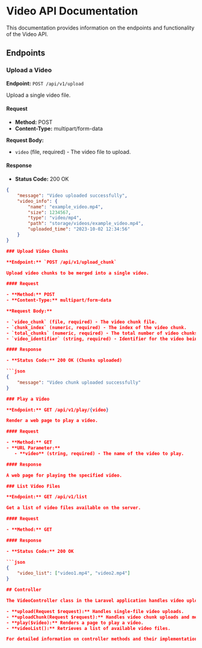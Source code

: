 # Video API Documentation

This documentation provides information on the endpoints and functionality of the Video API.

## Endpoints

### Upload a Video

**Endpoint:** `POST /api/v1/upload`

Upload a single video file.

#### Request

- **Method:** POST
- **Content-Type:** multipart/form-data

**Request Body:**

- `video` (file, required) - The video file to upload.

#### Response

- **Status Code:** 200 OK

```json
{
    "message": "Video uploaded successfully",
    "video_info": {
        "name": "example_video.mp4",
        "size": 1234567,
        "type": "video/mp4",
        "path": "storage/videos/example_video.mp4",
        "uploaded_time": "2023-10-02 12:34:56"
    }
}

### Upload Video Chunks

**Endpoint:** `POST /api/v1/upload_chunk`

Upload video chunks to be merged into a single video.

#### Request

- **Method:** POST
- **Content-Type:** multipart/form-data

**Request Body:**

- `video_chunk` (file, required) - The video chunk file.
- `chunk_index` (numeric, required) - The index of the video chunk.
- `total_chunks` (numeric, required) - The total number of video chunks.
- `video_identifier` (string, required) - Identifier for the video being uploaded.

#### Response

- **Status Code:** 200 OK (Chunks uploaded)

```json
{
    "message": "Video chunk uploaded successfully"
}

### Play a Video

**Endpoint:** GET /api/v1/play/{video}

Render a web page to play a video.

#### Request

- **Method:** GET
- **URL Parameter:**
   - **video** (string, required) - The name of the video to play.

#### Response

A web page for playing the specified video.

### List Video Files

**Endpoint:** GET /api/v1/list

Get a list of video files available on the server.

#### Request

- **Method:** GET

#### Response

- **Status Code:** 200 OK

```json
{
    "video_list": ["video1.mp4", "video2.mp4"]
}

## Controller

The VideoController class in the Laravel application handles video uploads and related functionality.

- **upload(Request $request):** Handles single-file video uploads.
- **uploadChunk(Request $request):** Handles video chunk uploads and merging.
- **play($video):** Renders a page to play a video.
- **videoList():** Retrieves a list of available video files.

For detailed information on controller methods and their implementation, refer to the actual code in the Laravel application.